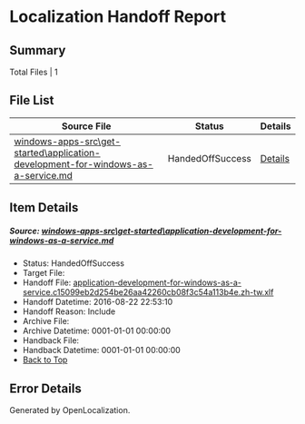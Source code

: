 # <a name='report-top'></a> Localization Handoff Report

## Summary
 Total Files | 1

## File List
 Source File | Status | Details 
 ----------- | ------ | ------- 
 [windows-apps-src\get-started\application-development-for-windows-as-a-service.md](https://github.com/Microsoft/windows-apps/blob/a84d3f73f2f46010e65b30c097d90f3936b52a29/windows-apps-src/get-started/application-development-for-windows-as-a-service.md) | HandedOffSuccess | [Details](#72ac67b17fc519d374798e5121b309f664ff6b1b3545)

## Item Details
##### <a name='72ac67b17fc519d374798e5121b309f664ff6b1b3545'></a> Source: [windows-apps-src\get-started\application-development-for-windows-as-a-service.md](https://github.com/Microsoft/windows-apps/blob/a84d3f73f2f46010e65b30c097d90f3936b52a29/windows-apps-src/get-started/application-development-for-windows-as-a-service.md)
* Status: HandedOffSuccess
* Target File: 
* Handoff File: [application-development-for-windows-as-a-service.c15099eb2d254be26aa42260cb08f3c54a113b4e.zh-tw.xlf](https://github.com/Microsoft/WDG.handoff/blob/f0cda9abb9befd9dcad39f9adc9857d5538ae097/ol-handoff/Microsoft/windows-apps.zh-tw/master/application-development-for-windows-as-a-service.c15099eb2d254be26aa42260cb08f3c54a113b4e.zh-tw.xlf)
* Handoff Datetime: 2016-08-22 22:53:10
* Handoff Reason: Include
* Archive File: 
* Archive Datetime: 0001-01-01 00:00:00
* Handback File: 
* Handback Datetime: 0001-01-01 00:00:00
* [Back to Top](#report-top)


## Error Details

Generated by OpenLocalization.
